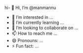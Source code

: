hi- 👋 Hi, I’m @manmannu
- 👀 I’m interested in ...
- 🌱 I’m currently learning ...
- 💞️ I’m looking to collaborate on ...
- 📫 How to reach me ...
- 😄 Pronouns: ...
- ⚡ Fun fact: ...

<!---
manmannu/manmannu is a ✨ special ✨ repository because its `README.md` (this file) appears on your GitHub profile.
You can click the Preview link to take a look at your changes.
--->
